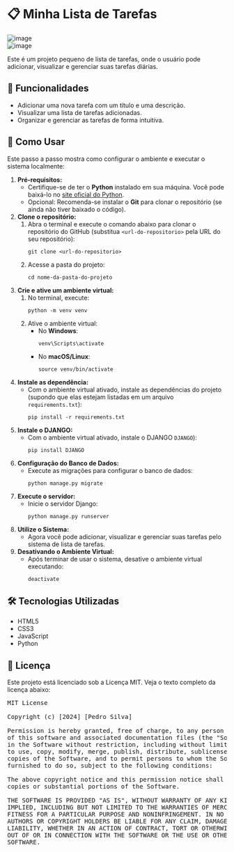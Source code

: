 <!DOCTYPE html>
<html lang="pt-BR">
<head>
    <meta charset="UTF-8">
    <meta name="viewport" content="width=device-width, initial-scale=1.0">
    
    
</head>
<body>

<h1>📋 Minha Lista de Tarefas</h1>

![image](https://github.com/user-attachments/assets/5a85019c-05ac-42e3-a7eb-8e255f4db255) <br>
![image](https://github.com/user-attachments/assets/89ea1dd5-7f40-47e4-b6f4-b20f41af6718)



<p>Este é um projeto pequeno de lista de tarefas, onde o usuário pode adicionar, visualizar e gerenciar suas tarefas diárias.</p>

<h2>🎯 Funcionalidades</h2>
<ul>
    <li>Adicionar uma nova tarefa com um título e uma descrição.</li>
    <li>Visualizar uma lista de tarefas adicionadas.</li>
    <li>Organizar e gerenciar as tarefas de forma intuitiva.</li>
</ul>

<h2>🚀 Como Usar</h2>

<p>Este passo a passo mostra como configurar o ambiente e executar o sistema localmente:</p>

<ol>
  <li>
    <strong>Pré-requisitos:</strong>
    <ul>
      <li>Certifique-se de ter o <strong>Python</strong> instalado em sua máquina. Você pode baixá-lo no <a href="https://www.python.org/downloads/">site oficial do Python</a>.</li>
      <li>Opcional: Recomenda-se instalar o <strong>Git</strong> para clonar o repositório (se ainda não tiver baixado o código).</li>
    </ul>
  </li>
  
  <li>
    <strong>Clone o repositório:</strong>
    <ol>
      <li>Abra o terminal e execute o comando abaixo para clonar o repositório do GitHub (substitua <code>&lt;url-do-repositorio&gt;</code> pela URL do seu repositório):
        <pre><code>git clone &lt;url-do-repositorio&gt;</code></pre>
      </li>
      <li>Acesse a pasta do projeto:
        <pre><code>cd nome-da-pasta-do-projeto</code></pre>
      </li>
    </ol>
  </li>
  
  <li>
    <strong>Crie e ative um ambiente virtual:</strong>
    <ol>
      <li>No terminal, execute:
        <pre><code>python -m venv venv</code></pre>
      </li>
      <li>Ative o ambiente virtual:
        <ul>
          <li>No <strong>Windows</strong>:
            <pre><code>venv\Scripts\activate</code></pre>
          </li>
          <li>No <strong>macOS/Linux</strong>:
            <pre><code>source venv/bin/activate</code></pre>
          </li>
        </ul>
      </li>
    </ol>
  </li>
  
  <li>
    <strong>Instale as dependência:</strong>
    <ul>
      <li>Com o ambiente virtual ativado, instale as dependências do projeto (supondo que elas estejam listadas em um arquivo <code>requirements.txt</code>):
        <pre><code>pip install -r requirements.txt</code></pre>
      </li>
    </ul>
  </li>

  <li>
    <strong>Instale o DJANGO:</strong>
    <ul>
      <li>Com o ambiente virtual ativado, instale o DJANGO <code>DJANGO</code>):
        <pre><code>pip install DJANGO</code></pre>
      </li>
    </ul>
  </li>
  
  <li>
    <strong>Configuração do Banco de Dados:</strong>
    <ul>
      <li>Execute as migrações para configurar o banco de dados:
        <pre><code>python manage.py migrate</code></pre>
      </li>
    </ul>
  </li>
  
  <li>
    <strong>Execute o servidor:</strong>
    <ul>
      <li>Inicie o servidor Django:
        <pre><code>python manage.py runserver</code></pre>
      </li>
    </ul>
  </li>
  
  <li>
    <strong>Utilize o Sistema:</strong>
    <ul>
      <li>Agora você pode adicionar, visualizar e gerenciar suas tarefas pelo sistema de lista de tarefas.</li>
    </ul>
  </li>
  
  <li>
    <strong>Desativando o Ambiente Virtual:</strong>
    <ul>
      <li>Após terminar de usar o sistema, desative o ambiente virtual executando:
        <pre><code>deactivate</code></pre>
      </li>
    </ul>
  </li>
</ol>


<h2>🛠️ Tecnologias Utilizadas</h2>
<ul>
    <li>HTML5</li>
    <li>CSS3</li>
    <li>JavaScript</li>
    <li>Python</li>
</ul>

<h2>📄 Licença</h2>
<p>Este projeto está licenciado sob a Licença MIT. Veja o texto completo da licença abaixo:</p>

<pre>
MIT License

Copyright (c) [2024] [Pedro Silva]

Permission is hereby granted, free of charge, to any person obtaining a copy
of this software and associated documentation files (the "Software"), to deal
in the Software without restriction, including without limitation the rights
to use, copy, modify, merge, publish, distribute, sublicense, and/or sell
copies of the Software, and to permit persons to whom the Software is
furnished to do so, subject to the following conditions:

The above copyright notice and this permission notice shall be included in all
copies or substantial portions of the Software.

THE SOFTWARE IS PROVIDED "AS IS", WITHOUT WARRANTY OF ANY KIND, EXPRESS OR
IMPLIED, INCLUDING BUT NOT LIMITED TO THE WARRANTIES OF MERCHANTABILITY,
FITNESS FOR A PARTICULAR PURPOSE AND NONINFRINGEMENT. IN NO EVENT SHALL THE
AUTHORS OR COPYRIGHT HOLDERS BE LIABLE FOR ANY CLAIM, DAMAGES OR OTHER
LIABILITY, WHETHER IN AN ACTION OF CONTRACT, TORT OR OTHERWISE, ARISING FROM,
OUT OF OR IN CONNECTION WITH THE SOFTWARE OR THE USE OR OTHER DEALINGS IN THE
SOFTWARE.
</pre>

</body>
</html>
